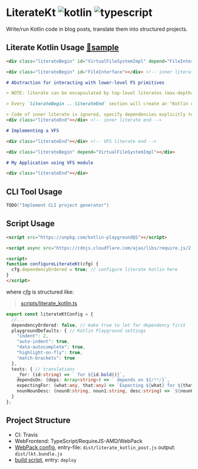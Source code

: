 # LiterateKt ![kotlin] ![typescript]
[kotlin]: https://img.shields.io/badge/Kotlin-1.3_Mostly_JVM-orange?logo=Kotlin&style=flat-square
[typescript]: https://img.shields.io/badge/TypeScript-3.7-blue?logo=TypeScript&style=flat-square

Write/run Kotlin code in blog posts, translate them into structured projects.

## Literate Kotlin Usage [📘sample](https://duangsuse-valid-projects.github.io/LiterateKt/example-kotlin-parser)

```markdown
<div class="literateBegin" id="VirtualFileSystemImpl" depend="FileInterface"></div>

<div class="literateBegin" id="FileInterface"></div> <!-- inner literate -->

# Abstraction for interacting with lower-level FS primitives

> NOTE: literate can be encapsulated by top-level literates (max-depth=1)

> Every `literateBegin .. literateEnd` section will create an "Kotlin code" area

> Code of inner literate is ignored, specify dependencies explicitly to create reference between every literate blocks
<div class="literateEnd"></div> <!-- inner literate end -->

# Implementing a VFS

<div class="literateEnd"></div> <!-- VFS literate end -->

<div class="literateBegin" depend="VirtualFileSystemImpl"></div>

# My Application using VFS module

<div class="literateEnd"></div>
```

## CLI Tool Usage

```kotlin
TODO("Implement CLI project generator")
```

## Script Usage

```html
<script src="https://unpkg.com/kotlin-playground@1"></script>

<script async src="https://cdnjs.cloudflare.com/ajax/libs/require.js/2.3.6/require.js" data-main="https://duangsuse-valid-projects.github.io/LiterateKt/lkt.bundle.js"></script>

<script>
function configureLiterateKt(cfg) {
  cfg.dependencyOrdered = true; // configure literate kotlin here
}
</script>
```

where _cfg_ is structured like:

> [scripts/literate_kotlin.ts](scripts/literate_kotlin.ts#L12)

```typescript
export const literateKtConfig = {
  //...
  dependencyOrdered: false, // make true to let far dependency first
  playgroundDefaults: { // Kotlin Playground settings
    "indent": 2,
    "auto-indent": true,
    "data-autocomplete": true,
    "highlight-on-fly": true,
    "match-brackets": true
  },
  texts: { // translations
    _for: (id:string) => ` for ${id.bold()}`,
    dependsOn: (deps: Array<string>) => ` depends on ${/**/}`,
    expectingFor: (what:any, that:any) => `Expecting ${what} for ${that}`,
    nounNounDesc: (noun0:string, noun1:string, desc:string) => `${noun0} ${noun1}${desc}`
  }
};
```

## Project Structure

+ CI: Travis
+ WebFrontend: TypeScript/RequireJS-AMD/WebPack
+ [WebPack config](scripts/webpack.config.js), entry-file: `dist/literate_kotlin_post.js` output: `dist/lkt.bundle.js`
+ [build script](scripts/make.sh), entry: `deploy`
